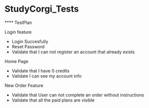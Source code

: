 # StudyCorgi_Tests
**** TestPlan

Login feature

- Login Succesfully
- Reset Password
- Validate that I can not register an account that already exists

Home Page

- Validate that I have 0 credits
- Validate I can see my account info

New Order Feature
- Validate that User can not complete an order without instructions
- Validate that all the paid plans are visible


